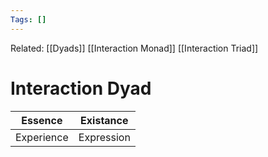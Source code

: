 ```yaml
---
Tags: []
---
```

Related: [[Dyads]] [[Interaction Monad]] [[Interaction Triad]]
# Interaction Dyad
| Essence | Existance |
|---|---|
| Experience | Expression |

